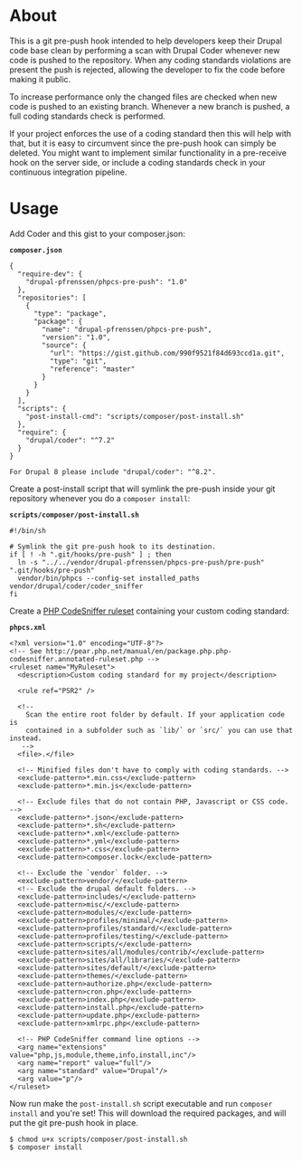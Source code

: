 About
=====

This is a git pre-push hook intended to help developers keep their Drupal code
base clean by performing a scan with Drupal Coder whenever new code is
pushed to the repository. When any coding standards violations are present the
push is rejected, allowing the developer to fix the code before making it
public.

To increase performance only the changed files are checked when new code is
pushed to an existing branch.  Whenever a new branch is pushed, a full coding
standards check is performed.

If your project enforces the use of a coding standard then this will help with
that, but it is easy to circumvent since the pre-push hook can simply be
deleted. You might want to implement similar functionality in a pre-receive
hook on the server side, or include a coding standards check in your continuous
integration pipeline.


Usage
=====

Add Coder and this gist to your composer.json:

**`composer.json`**

```
{
  "require-dev": {
    "drupal-pfrenssen/phpcs-pre-push": "1.0"
  },
  "repositories": [
    {
      "type": "package",
      "package": {
        "name": "drupal-pfrenssen/phpcs-pre-push",
        "version": "1.0",
        "source": {
          "url": "https://gist.github.com/990f9521f84d693ccd1a.git",
          "type": "git",
          "reference": "master"
        }
      }
    }
  ],
  "scripts": {
    "post-install-cmd": "scripts/composer/post-install.sh"
  },
  "require": {
    "drupal/coder": "^7.2"
  }
}

For Drupal 8 please include "drupal/coder": "^8.2".
```

Create a post-install script that will symlink the pre-push inside your git
repository whenever you do a `composer install`:

**`scripts/composer/post-install.sh`**

```
#!/bin/sh

# Symlink the git pre-push hook to its destination.
if [ ! -h ".git/hooks/pre-push" ] ; then
  ln -s "../../vendor/drupal-pfrenssen/phpcs-pre-push/pre-push" ".git/hooks/pre-push"
  vendor/bin/phpcs --config-set installed_paths vendor/drupal/coder/coder_sniffer
fi
```

Create a [PHP CodeSniffer ruleset](http://pear.php.net/manual/en/package.php.php-codesniffer.annotated-ruleset.php)
containing your custom coding standard:

**`phpcs.xml`**

```
<?xml version="1.0" encoding="UTF-8"?>
<!-- See http://pear.php.net/manual/en/package.php.php-codesniffer.annotated-ruleset.php -->
<ruleset name="MyRuleset">
  <description>Custom coding standard for my project</description>

  <rule ref="PSR2" />

  <!--
    Scan the entire root folder by default. If your application code is
    contained in a subfolder such as `lib/` or `src/` you can use that instead.
   -->
  <file>.</file>

  <!-- Minified files don't have to comply with coding standards. -->
  <exclude-pattern>*.min.css</exclude-pattern>
  <exclude-pattern>*.min.js</exclude-pattern>

  <!-- Exclude files that do not contain PHP, Javascript or CSS code. -->
  <exclude-pattern>*.json</exclude-pattern>
  <exclude-pattern>*.sh</exclude-pattern>
  <exclude-pattern>*.xml</exclude-pattern>
  <exclude-pattern>*.yml</exclude-pattern>
  <exclude-pattern>*.css</exclude-pattern>
  <exclude-pattern>composer.lock</exclude-pattern>

  <!-- Exclude the `vendor` folder. -->
  <exclude-pattern>vendor/</exclude-pattern>
  <!-- Exclude the drupal default folders. -->
  <exclude-pattern>includes/</exclude-pattern>
  <exclude-pattern>misc/</exclude-pattern>
  <exclude-pattern>modules/</exclude-pattern>
  <exclude-pattern>profiles/minimal/</exclude-pattern>
  <exclude-pattern>profiles/standard/</exclude-pattern>
  <exclude-pattern>profiles/testing/</exclude-pattern>
  <exclude-pattern>scripts/</exclude-pattern>
  <exclude-pattern>sites/all/modules/contrib/</exclude-pattern>
  <exclude-pattern>sites/all/libraries/</exclude-pattern>
  <exclude-pattern>sites/default/</exclude-pattern>
  <exclude-pattern>themes/</exclude-pattern>
  <exclude-pattern>authorize.php</exclude-pattern>
  <exclude-pattern>cron.php</exclude-pattern>
  <exclude-pattern>index.php</exclude-pattern>
  <exclude-pattern>install.php</exclude-pattern>
  <exclude-pattern>update.php</exclude-pattern>
  <exclude-pattern>xmlrpc.php</exclude-pattern>

  <!-- PHP CodeSniffer command line options -->
  <arg name="extensions" value="php,js,module,theme,info,install,inc"/>
  <arg name="report" value="full"/>
  <arg name="standard" value="Drupal"/>
  <arg value="p"/>
</ruleset>
```

Now run make the `post-install.sh` script executable and run `composer install`
and you're set! This will download the required packages, and will put the git
pre-push hook in place.

```
$ chmod u+x scripts/composer/post-install.sh
$ composer install
```
